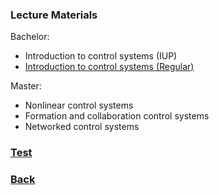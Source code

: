 ### Lecture Materials

Bachelor:
- Introduction to control systems (IUP)
- [Introduction to control systems (Regular)](dsp/dspreg.md)

Master:
- Nonlinear control systems
- Formation and collaboration control systems
- Networked control systems
 
### [Test](lqrg.rar)

### [Back](https://yurideka.github.io/index)
